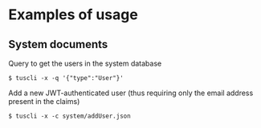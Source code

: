 # Examples of usage

## System documents

Query to get the users in the system database

```
$ tuscli -x -q '{"type":"User"}'
```

Add a new JWT-authenticated user (thus requiring only the email address present in the claims)

```
$ tuscli -x -c system/addUser.json
```

